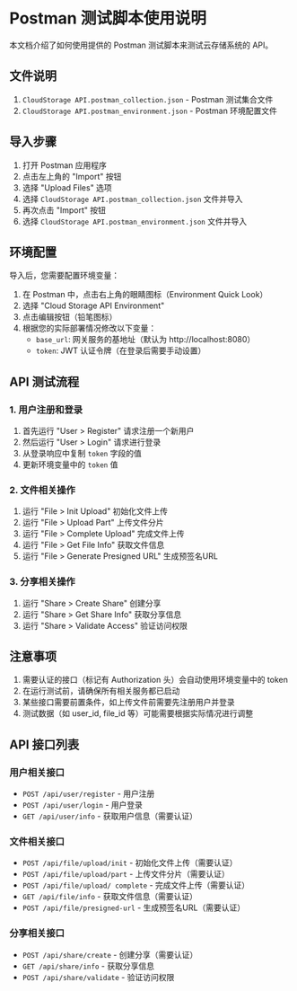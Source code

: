 # Postman 测试脚本使用说明

本文档介绍了如何使用提供的 Postman 测试脚本来测试云存储系统的 API。

## 文件说明

1. `CloudStorage API.postman_collection.json` - Postman 测试集合文件
2. `CloudStorage API.postman_environment.json` - Postman 环境配置文件

## 导入步骤

1. 打开 Postman 应用程序
2. 点击左上角的 "Import" 按钮
3. 选择 "Upload Files" 选项
4. 选择 `CloudStorage API.postman_collection.json` 文件并导入
5. 再次点击 "Import" 按钮
6. 选择 `CloudStorage API.postman_environment.json` 文件并导入

## 环境配置

导入后，您需要配置环境变量：

1. 在 Postman 中，点击右上角的眼睛图标（Environment Quick Look）
2. 选择 "Cloud Storage API Environment"
3. 点击编辑按钮（铅笔图标）
4. 根据您的实际部署情况修改以下变量：
   - `base_url`: 网关服务的基地址（默认为 http://localhost:8080）
   - `token`: JWT 认证令牌（在登录后需要手动设置）

## API 测试流程

### 1. 用户注册和登录

1. 首先运行 "User > Register" 请求注册一个新用户
2. 然后运行 "User > Login" 请求进行登录
3. 从登录响应中复制 `token` 字段的值
4. 更新环境变量中的 `token` 值

### 2. 文件相关操作

1. 运行 "File > Init Upload" 初始化文件上传
2. 运行 "File > Upload Part" 上传文件分片
3. 运行 "File > Complete Upload" 完成文件上传
4. 运行 "File > Get File Info" 获取文件信息
5. 运行 "File > Generate Presigned URL" 生成预签名URL

### 3. 分享相关操作

1. 运行 "Share > Create Share" 创建分享
2. 运行 "Share > Get Share Info" 获取分享信息
3. 运行 "Share > Validate Access" 验证访问权限

## 注意事项

1. 需要认证的接口（标记有 Authorization 头）会自动使用环境变量中的 token
2. 在运行测试前，请确保所有相关服务都已启动
3. 某些接口需要前置条件，如上传文件前需要先注册用户并登录
4. 测试数据（如 user_id, file_id 等）可能需要根据实际情况进行调整

## API 接口列表

### 用户相关接口

- `POST /api/user/register` - 用户注册
- `POST /api/user/login` - 用户登录
- `GET /api/user/info` - 获取用户信息（需要认证）

### 文件相关接口

- `POST /api/file/upload/init` - 初始化文件上传（需要认证）
- `POST /api/file/upload/part` - 上传文件分片（需要认证）
- `POST /api/file/upload/ complete` - 完成文件上传（需要认证）
- `GET /api/file/info` - 获取文件信息（需要认证）
- `POST /api/file/presigned-url` - 生成预签名URL（需要认证）

### 分享相关接口

- `POST /api/share/create` - 创建分享（需要认证）
- `GET /api/share/info` - 获取分享信息
- `POST /api/share/validate` - 验证访问权限